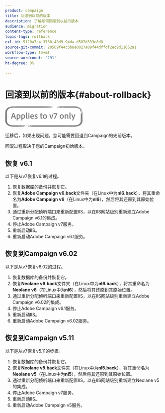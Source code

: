 ```yaml
---
product: campaign
title: 回滚到以前的版本
description: 了解如何回滚到以前的版本
audience: migration
content-type: reference
topic-tags: rollback
exl-id: 5120a7c4-3760-48d9-94da-d587d333e8d8
source-git-commit: 20509f44c5b8e0827a09f44dffdf2ec9d11652a1
workflow-type: tm+mt
source-wordcount: '291'
ht-degree: 0%

---
```


# 回滚到以前的版本{#about-rollback}

![](../../assets/v7-only.svg)

迁移后，如果出现问题，您可能需要回退到Campaign的先前版本。

回滚过程取决于您的Campaign初始版本。

## 恢复 v6.1

以下是从v7恢复v6.1的过程。

1. 恢复数据库的备份并恢复它。
1. 恢复&#x200B;**Adobe Campaign v6.back**&#x200B;文件夹（在Linux中为&#x200B;**nl6.back**），将其重命名为&#x200B;**Adobe Campaign v6**（在Linux中为&#x200B;**nl6**），然后将其还原到其原始位置。
1. 通过重新分配侦听端口来重新配置IIS，以在IIS网站级别重新建立Adobe Campaign v6.1的集成。
1. 停止Adobe Campaign v7服务。
1. 重新启动IIS。
1. 重新启动Adobe Campaign v6.1服务。

## 恢复到Campaign v6.02

以下是从v7恢复v6.02的过程。

1. 恢复数据库的备份并恢复它。
1. 恢复&#x200B;**Neolane v6.back**&#x200B;文件夹（在Linux中为&#x200B;**nl6.back**），将其重命名为&#x200B;**Neolane v6**（在Linux中为&#x200B;**nl6**），然后将其还原到其原始位置。
1. 通过重新分配侦听端口来重新配置IIS，以在IIS网站级别重新建立Adobe Campaign v6.02的集成。
1. 停止Adobe Campaign v6.1服务。
1. 重新启动IIS。
1. 重新启动Adobe Campaign v6.02服务。

## 恢复到Campaign v5.11

以下是从v7恢复v5.11的步骤。

1. 恢复数据库的备份并恢复它。
1. 恢复&#x200B;**Neolane v5.back**&#x200B;文件夹（在Linux中为&#x200B;**nl5.back**），将其重命名为&#x200B;**Neolane v5**（在Linux中为&#x200B;**nl5**），然后将其还原到其原始位置。
1. 通过重新分配侦听端口来重新配置IIS，以在IIS网站级别重新建立Neolane v5的集成。
1. 停止Adobe Campaign v7服务。
1. 重新启动IIS。
1. 重新启动Adobe Campaign v5服务。

